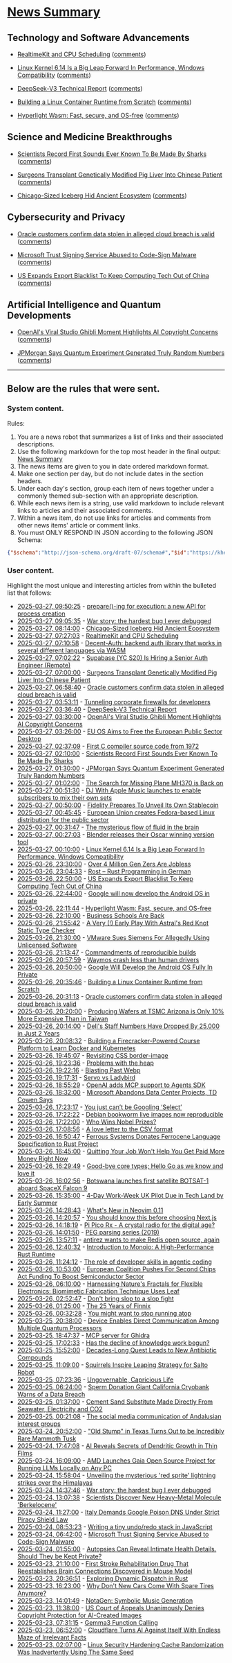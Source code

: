# [News Summary](https://kherrick.github.io/news-summary/)

## Technology and Software Advancements

* [RealtimeKit and CPU Scheduling](https://venam.net/blog/unix/2025/03/24/rtkit.html) ([comments](https://lobste.rs/s/l9ohid/realtimekit_cpu_scheduling))

* [Linux Kernel 6.14 Is a Big Leap Forward In Performance, Windows Compatibility](https://linux.slashdot.org/story/25/03/26/2110211/linux-kernel-614-is-a-big-leap-forward-in-performance-windows-compatibility?utm_source=rss1.0mainlinkanon&utm_medium=feed) ([comments](https://news.ycombinator.com/item?id=43486647))

* [DeepSeek-V3 Technical Report](https://arxiv.org/abs/2412.19437) ([comments](https://news.ycombinator.com/item?id=43490167))

* [Building a Linux Container Runtime from Scratch](https://edera.dev/stories/styrolite) ([comments](https://news.ycombinator.com/item?id=43486997))

* [Hyperlight Wasm: Fast, secure, and OS-free](https://opensource.microsoft.com/blog/2025/03/26/hyperlight-wasm-fast-secure-and-os-free/) ([comments](https://lobste.rs/s/9xkrhc/hyperlight_wasm_fast_secure_os_free))

## Science and Medicine Breakthroughs

* [Scientists Record First Sounds Ever Known To Be Made By Sharks](https://science.slashdot.org/story/25/03/26/2339257/scientists-record-first-sounds-ever-known-to-be-made-by-sharks?utm_source=rss1.0mainlinkanon&utm_medium=feed) ([comments](https://news.ycombinator.com/item?id=43485433))

* [Surgeons Transplant Genetically Modified Pig Liver Into Chinese Patient](https://science.slashdot.org/story/25/03/27/0030207/surgeons-transplant-genetically-modified-pig-liver-into-chinese-patient?utm_source=rss1.0mainlinkanon&utm_medium=feed) ([comments](https://news.ycombinator.com/item?id=43484765))

* [Chicago-Sized Iceberg Hid Ancient Ecosystem](https://soylentnews.org/article.pl?sid=25/03/26/0319206&from=rss) ([comments](https://soylentnews.org/article.pl?sid=25/03/26/0319206&from=rss))

## Cybersecurity and Privacy

* [Oracle customers confirm data stolen in alleged cloud breach is valid](https://www.bleepingcomputer.com/news/security/oracle-customers-confirm-data-stolen-in-alleged-cloud-breach-is-valid/) ([comments](https://lobste.rs/s/knhzsd/oracle_customers_confirm_data_stolen))

* [Microsoft Trust Signing Service Abused to Code-Sign Malware](https://soylentnews.org/article.pl?sid=25/03/23/1435254&from=rss) ([comments](https://soylentnews.org/article.pl?sid=25/03/23/1435254&from=rss))

* [US Expands Export Blacklist To Keep Computing Tech Out of China](https://hardware.slashdot.org/story/25/03/26/2053233/us-expands-export-blacklist-to-keep-computing-tech-out-of-china?utm_source=rss1.0mainlinkanon&utm_medium=feed) ([comments](https://news.slashdot.org/story/25/03/26/2053233/us-expands-export-blacklist-to-keep-computing-tech-out-of-china?utm_source=rss1.0mainlinkanon&utm_medium=feed))

## Artificial Intelligence and Quantum Developments

* [OpenAI's Viral Studio Ghibli Moment Highlights AI Copyright Concerns](https://slashdot.org/story/25/03/27/0023207/openais-viral-studio-ghibli-moment-highlights-ai-copyright-concerns?utm_source=rss1.0mainlinkanon&utm_medium=feed) ([comments](https://news.ycombinator.com/item?id=43490167))

* [JPMorgan Says Quantum Experiment Generated Truly Random Numbers](https://science.slashdot.org/story/25/03/26/2334255/jpmorgan-says-quantum-experiment-generated-truly-random-numbers?utm_source=rss1.0mainlinkanon&utm_medium=feed) ([comments](https://news.ycombinator.com/item?id=43489861))

---

## Below are the rules that were sent.

### System content.

Rules:

1. You are a news robot that summarizes a list of links and their associated descriptions.
2. Use the following markdown for the top most header in the final output: [News Summary](https://kherrick.github.io/news-summary/)
3. The news items are given to you in date ordered markdown format.
4. Make one section per day, but do not include dates in the section headers.
5. Under each day's section, group each item of news together under a commonly themed sub-section with an appropriate description.
6. While each news item is a string, use valid markdown to include relevant links to articles and their associated comments.
7. Within a news item, do not use links for articles and comments from other news items' article or comment links.
8. You must ONLY RESPOND IN JSON according to the following JSON Schema:

```json
{"$schema":"http://json-schema.org/draft-07/schema#","$id":"https://kherrick.github.io/news-summary/news-summary-schema.json","type":"object","properties":{"heading":{"type":"string"},"sections":{"type":"array","items":{"type":"object","properties":{"title":{"type":"string"},"newsItems":{"type":"array","items":{"type":"string"},"minItems":1}},"required":["title","newsItems"]},"minItems":1}},"required":["heading","sections"]}
```

### User content.

Highlight the most unique and interesting articles from within the bulleted list that follows:

* [2025-03-27, 09:50:25](https://lobste.rs/s/ye8vcd/prepare_ing_for_execution_new_api_for) - [prepare()-ing for execution: a new API for process creation](https://gist.github.com/clausecker/721cda7172b82c179032859f3216a8ee)
* [2025-03-27, 09:05:35](https://lobste.rs/s/pntonn/war_story_hardest_bug_i_ever_debugged) - [War story: the hardest bug I ever debugged](https://www.clientserver.dev/p/war-story-the-hardest-bug-i-ever)
* [2025-03-27, 08:14:00](https://soylentnews.org/article.pl?sid=25/03/26/0319206&from=rss) - [Chicago-Sized Iceberg Hid Ancient Ecosystem](https://soylentnews.org/article.pl?sid=25/03/26/0319206&from=rss)
* [2025-03-27, 07:27:03](https://lobste.rs/s/l9ohid/realtimekit_cpu_scheduling) - [RealtimeKit and CPU Scheduling](https://venam.net/blog/unix/2025/03/24/rtkit.html)
* [2025-03-27, 07:10:58](https://lobste.rs/s/wnkazo/decent_auth_backend_auth_library_works) - [Decent-Auth:  backend auth library that works in several different languages via WASM](https://github.com/lastlogin-net/decent-auth)
* [2025-03-27, 07:02:22](https://news.ycombinator.com/item?id=43491060) - [Supabase (YC S20) Is Hiring a Senior Auth Engineer (Remote)](https://jobs.ashbyhq.com/supabase/a2ede2c7-3792-4bfd-951d-686267b2b9a8)
* [2025-03-27, 07:00:00](https://science.slashdot.org/story/25/03/27/0030207/surgeons-transplant-genetically-modified-pig-liver-into-chinese-patient?utm_source=rss1.0mainlinkanon&utm_medium=feed) - [Surgeons Transplant Genetically Modified Pig Liver Into Chinese Patient](https://science.slashdot.org/story/25/03/27/0030207/surgeons-transplant-genetically-modified-pig-liver-into-chinese-patient?utm_source=rss1.0mainlinkanon&utm_medium=feed)
* [2025-03-27, 06:58:40](https://lobste.rs/s/knhzsd/oracle_customers_confirm_data_stolen) - [Oracle customers confirm data stolen in alleged cloud breach is valid](https://www.bleepingcomputer.com/news/security/oracle-customers-confirm-data-stolen-in-alleged-cloud-breach-is-valid/)
* [2025-03-27, 03:53:11](https://lobste.rs/s/knemhd/tunneling_corporate_firewalls_for) - [Tunneling corporate firewalls for developers](https://blog.frost.kiwi/tunneling-corporate-firewalls/)
* [2025-03-27, 03:36:40](https://news.ycombinator.com/item?id=43490167) - [DeepSeek-V3 Technical Report](https://arxiv.org/abs/2412.19437)
* [2025-03-27, 03:30:00](https://slashdot.org/story/25/03/27/0023207/openais-viral-studio-ghibli-moment-highlights-ai-copyright-concerns?utm_source=rss1.0mainlinkanon&utm_medium=feed) - [OpenAI's Viral Studio Ghibli Moment Highlights AI Copyright Concerns](https://slashdot.org/story/25/03/27/0023207/openais-viral-studio-ghibli-moment-highlights-ai-copyright-concerns?utm_source=rss1.0mainlinkanon&utm_medium=feed)
* [2025-03-27, 03:26:00](https://soylentnews.org/article.pl?sid=25/03/26/038215&from=rss) - [EU OS Aims to Free the European Public Sector Desktop](https://soylentnews.org/article.pl?sid=25/03/26/038215&from=rss)
* [2025-03-27, 02:37:09](https://news.ycombinator.com/item?id=43489861) - [First C compiler source code from 1972](https://github.com/mortdeus/legacy-cc/tree/master/last1120c)
* [2025-03-27, 02:10:00](https://science.slashdot.org/story/25/03/26/2339257/scientists-record-first-sounds-ever-known-to-be-made-by-sharks?utm_source=rss1.0mainlinkanon&utm_medium=feed) - [Scientists Record First Sounds Ever Known To Be Made By Sharks](https://science.slashdot.org/story/25/03/26/2339257/scientists-record-first-sounds-ever-known-to-be-made-by-sharks?utm_source=rss1.0mainlinkanon&utm_medium=feed)
* [2025-03-27, 01:30:00](https://science.slashdot.org/story/25/03/26/2334255/jpmorgan-says-quantum-experiment-generated-truly-random-numbers?utm_source=rss1.0mainlinkanon&utm_medium=feed) - [JPMorgan Says Quantum Experiment Generated Truly Random Numbers](https://science.slashdot.org/story/25/03/26/2334255/jpmorgan-says-quantum-experiment-generated-truly-random-numbers?utm_source=rss1.0mainlinkanon&utm_medium=feed)
* [2025-03-27, 01:02:00](https://soylentnews.org/article.pl?sid=25/03/26/033246&from=rss) - [The Search for Missing Plane MH370 is Back on](https://soylentnews.org/article.pl?sid=25/03/26/033246&from=rss)
* [2025-03-27, 00:51:30](https://news.ycombinator.com/item?id=43489271) - [DJ With Apple Music launches to enable subscribers to mix their own sets](https://www.musicweek.com/digital/read/dj-with-apple-music-launches-to-enable-subscribers-to-mix-their-own-sets/091655)
* [2025-03-27, 00:50:00](https://news.slashdot.org/story/25/03/26/2321223/fidelity-prepares-to-unveil-its-own-stablecoin?utm_source=rss1.0mainlinkanon&utm_medium=feed) - [Fidelity Prepares To Unveil Its Own Stablecoin](https://news.slashdot.org/story/25/03/26/2321223/fidelity-prepares-to-unveil-its-own-stablecoin?utm_source=rss1.0mainlinkanon&utm_medium=feed)
* [2025-03-27, 00:45:45](https://lobste.rs/s/rurjmx/european_union_creates_fedora_based) - [European Union creates Fedora-based Linux distribution for the public sector](https://www.linuxjournal.com/content/eu-os-bold-step-toward-digital-sovereignty-europe)
* [2025-03-27, 00:31:47](https://news.ycombinator.com/item?id=43489136) - [The mysterious flow of fluid in the brain](https://www.quantamagazine.org/the-mysterious-flow-of-fluid-in-the-brain-20250326/)
* [2025-03-27, 00:27:03](https://news.ycombinator.com/item?id=43489114) - [Blender releases their Oscar winning version tool](https://www.blender.org/download/releases/4-4/)
* [2025-03-27, 00:10:00](https://linux.slashdot.org/story/25/03/26/2110211/linux-kernel-614-is-a-big-leap-forward-in-performance-windows-compatibility?utm_source=rss1.0mainlinkanon&utm_medium=feed) - [Linux Kernel 6.14 Is a Big Leap Forward In Performance, Windows Compatibility](https://linux.slashdot.org/story/25/03/26/2110211/linux-kernel-614-is-a-big-leap-forward-in-performance-windows-compatibility?utm_source=rss1.0mainlinkanon&utm_medium=feed)
* [2025-03-26, 23:30:00](https://news.slashdot.org/story/25/03/26/211250/over-4-million-gen-zers-are-jobless?utm_source=rss1.0mainlinkanon&utm_medium=feed) - [Over 4 Million Gen Zers Are Jobless](https://news.slashdot.org/story/25/03/26/211250/over-4-million-gen-zers-are-jobless?utm_source=rss1.0mainlinkanon&utm_medium=feed)
* [2025-03-26, 23:04:33](https://news.ycombinator.com/item?id=43488490) - [Rost – Rust Programming in German](https://github.com/michidk/rost)
* [2025-03-26, 22:50:00](https://hardware.slashdot.org/story/25/03/26/2053233/us-expands-export-blacklist-to-keep-computing-tech-out-of-china?utm_source=rss1.0mainlinkanon&utm_medium=feed) - [US Expands Export Blacklist To Keep Computing Tech Out of China](https://hardware.slashdot.org/story/25/03/26/2053233/us-expands-export-blacklist-to-keep-computing-tech-out-of-china?utm_source=rss1.0mainlinkanon&utm_medium=feed)
* [2025-03-26, 22:44:00](https://lobste.rs/s/b2yv9c/google_will_now_develop_android_os) - [Google will now develop the Android OS in private](https://www.androidauthority.com/google-android-development-aosp-3538503/)
* [2025-03-26, 22:11:44](https://lobste.rs/s/9xkrhc/hyperlight_wasm_fast_secure_os_free) - [Hyperlight Wasm: Fast, secure, and OS-free](https://opensource.microsoft.com/blog/2025/03/26/hyperlight-wasm-fast-secure-and-os-free/)
* [2025-03-26, 22:10:00](https://news.slashdot.org/story/25/03/26/2035210/business-schools-are-back?utm_source=rss1.0mainlinkanon&utm_medium=feed) - [Business Schools Are Back](https://news.slashdot.org/story/25/03/26/2035210/business-schools-are-back?utm_source=rss1.0mainlinkanon&utm_medium=feed)
* [2025-03-26, 21:55:42](https://lobste.rs/s/avdvvx/very_early_play_with_astral_s_red_knot) - [A Very (!) Early Play With Astral's Red Knot Static Type Checker](https://jurasofish.github.io/a-very-early-play-with-astrals-red-knot-static-type-checker.html)
* [2025-03-26, 21:30:00](https://slashdot.org/story/25/03/26/2030219/vmware-sues-siemens-for-allegedly-using-unlicensed-software?utm_source=rss1.0mainlinkanon&utm_medium=feed) - [VMware Sues Siemens For Allegedly Using Unlicensed Software](https://slashdot.org/story/25/03/26/2030219/vmware-sues-siemens-for-allegedly-using-unlicensed-software?utm_source=rss1.0mainlinkanon&utm_medium=feed)
* [2025-03-26, 21:13:47](https://lobste.rs/s/hhi7vb/commandments_reproducible_builds) - [Commandments of reproducible builds](https://reproducible-builds.org/docs/commandments/)
* [2025-03-26, 20:57:59](https://news.ycombinator.com/item?id=43487231) - [Waymos crash less than human drivers](https://www.understandingai.org/p/human-drivers-keep-crashing-into)
* [2025-03-26, 20:50:00](https://news.slashdot.org/story/25/03/26/2017227/google-will-develop-the-android-os-fully-in-private?utm_source=rss1.0mainlinkanon&utm_medium=feed) - [Google Will Develop the Android OS Fully In Private](https://news.slashdot.org/story/25/03/26/2017227/google-will-develop-the-android-os-fully-in-private?utm_source=rss1.0mainlinkanon&utm_medium=feed)
* [2025-03-26, 20:35:46](https://news.ycombinator.com/item?id=43486997) - [Building a Linux Container Runtime from Scratch](https://edera.dev/stories/styrolite)
* [2025-03-26, 20:31:13](https://news.ycombinator.com/item?id=43486945) - [Oracle customers confirm data stolen in alleged cloud breach is valid](https://www.bleepingcomputer.com/news/security/oracle-customers-confirm-data-stolen-in-alleged-cloud-breach-is-valid/)
* [2025-03-26, 20:20:00](https://soylentnews.org/article.pl?sid=25/03/26/0237223&from=rss) - [Producing Wafers at TSMC Arizona is Only 10% More Expensive Than in Taiwan](https://soylentnews.org/article.pl?sid=25/03/26/0237223&from=rss)
* [2025-03-26, 20:14:00](https://slashdot.org/story/25/03/26/2014204/dells-staff-numbers-have-dropped-by-25000-in-just-2-years?utm_source=rss1.0mainlinkanon&utm_medium=feed) - [Dell's Staff Numbers Have Dropped By 25,000 in Just 2 Years](https://slashdot.org/story/25/03/26/2014204/dells-staff-numbers-have-dropped-by-25000-in-just-2-years?utm_source=rss1.0mainlinkanon&utm_medium=feed)
* [2025-03-26, 20:08:32](https://news.ycombinator.com/item?id=43486647) - [Building a Firecracker-Powered Course Platform to Learn Docker and Kubernetes](https://iximiuz.com/en/posts/iximiuz-labs-story/)
* [2025-03-26, 19:45:07](https://lobste.rs/s/dygvyk/revisiting_css_border_image) - [Revisiting CSS border-image](https://css-tricks.com/revisiting-css-border-image/)
* [2025-03-26, 19:23:36](https://news.ycombinator.com/item?id=43485980) - [Problems with the heap](https://rachelbythebay.com/w/2025/03/26/atop/)
* [2025-03-26, 19:22:16](https://lobste.rs/s/llixz2/blasting_past_webp) - [Blasting Past Webp](https://googleprojectzero.blogspot.com/2025/03/blasting-past-webp.html)
* [2025-03-26, 19:17:31](https://lobste.rs/s/mvlkdq/servo_vs_ladybird) - [Servo vs Ladybird](https://thelibre.news/servo-vs-ladybird/)
* [2025-03-26, 18:55:29](https://news.ycombinator.com/item?id=43485566) - [OpenAI adds MCP support to Agents SDK](https://openai.github.io/openai-agents-python/mcp/)
* [2025-03-26, 18:32:00](https://slashdot.org/story/25/03/26/1832216/microsoft-abandons-data-center-projects-td-cowen-says?utm_source=rss1.0mainlinkanon&utm_medium=feed) - [Microsoft Abandons Data Center Projects, TD Cowen Says](https://slashdot.org/story/25/03/26/1832216/microsoft-abandons-data-center-projects-td-cowen-says?utm_source=rss1.0mainlinkanon&utm_medium=feed)
* [2025-03-26, 17:23:17](https://lobste.rs/s/rckxbp/you_just_can_t_be_googling_select) - [You just can’t be Googling ‘Select’](https://sophiabits.com/blog/you-just-cant-be-googling-select)
* [2025-03-26, 17:22:22](https://news.ycombinator.com/item?id=43484520) - [Debian bookworm live images now reproducible](https://lwn.net/Articles/1015402/)
* [2025-03-26, 17:22:00](https://news.slashdot.org/story/25/03/26/172241/who-wins-nobel-prizes?utm_source=rss1.0mainlinkanon&utm_medium=feed) - [Who Wins Nobel Prizes?](https://news.slashdot.org/story/25/03/26/172241/who-wins-nobel-prizes?utm_source=rss1.0mainlinkanon&utm_medium=feed)
* [2025-03-26, 17:08:56](https://news.ycombinator.com/item?id=43484382) - [A love letter to the CSV format](https://github.com/medialab/xan/blob/master/docs/LOVE_LETTER.md)
* [2025-03-26, 16:50:47](https://lobste.rs/s/tzqlyn/ferrous_systems_donates_ferrocene) - [Ferrous Systems Donates Ferrocene Language Specification to Rust Project](https://rustfoundation.org/media/ferrous-systems-donates-ferrocene-language-specification-to-rust-project/)
* [2025-03-26, 16:45:00](https://slashdot.org/story/25/03/26/1641211/quitting-your-job-wont-help-you-get-paid-more-money-right-now?utm_source=rss1.0mainlinkanon&utm_medium=feed) - [Quitting Your Job Won't Help You Get Paid More Money Right Now](https://slashdot.org/story/25/03/26/1641211/quitting-your-job-wont-help-you-get-paid-more-money-right-now?utm_source=rss1.0mainlinkanon&utm_medium=feed)
* [2025-03-26, 16:29:49](https://lobste.rs/s/pyvuuk/good_bye_core_types_hello_go_as_we_know_love) - [Good-bye core types; Hello Go as we know and love it](https://go.dev/blog/coretypes)
* [2025-03-26, 16:02:56](https://news.ycombinator.com/item?id=43483660) - [Botswana launches first satellite BOTSAT-1 aboard SpaceX Falcon 9](https://spaceinafrica.com/2025/03/15/botswana-successfully-launches-first-satellite-botsat-1/)
* [2025-03-26, 15:35:00](https://soylentnews.org/article.pl?sid=25/03/26/0243240&from=rss) - [4-Day Work-Week UK Pilot Due in Tech Land by Early Summer](https://soylentnews.org/article.pl?sid=25/03/26/0243240&from=rss)
* [2025-03-26, 14:28:43](https://lobste.rs/s/riiqce/what_s_new_neovim_0_11) - [What's New in Neovim 0.11](https://gpanders.com/blog/whats-new-in-neovim-0-11/)
* [2025-03-26, 14:20:57](https://lobste.rs/s/xgci6l/you_should_know_this_before_choosing_next) - [You should know this before choosing Next.js](https://eduardoboucas.com/posts/2025-03-25-you-should-know-this-before-choosing-nextjs/)
* [2025-03-26, 14:18:19](https://lobste.rs/s/zekdwq/pi_pico_rx_crystal_radio_for_digital_age) - [Pi Pico Rx - A crystal radio for the digital age?](https://101-things.readthedocs.io/en/latest/radio_receiver.html)
* [2025-03-26, 14:01:50](https://lobste.rs/s/qmfk8h/peg_parsing_series_2019) - [PEG parsing series (2019)](https://medium.com/@gvanrossum_83706/peg-parsing-series-de5d41b2ed60)
* [2025-03-26, 13:57:11](https://lobste.rs/s/ntn1jv/antirez_wants_make_redis_open_source) - [antirez wants to make Redis open source, again](https://youtu.be/Q3PgpCzEnks)
* [2025-03-26, 12:40:32](https://lobste.rs/s/1huwaa/introduction_monoio_high_performance) - [Introduction to Monoio: A High-Performance Rust Runtime](https://chesedo.me/blog/monoio-introduction/)
* [2025-03-26, 11:24:12](https://news.ycombinator.com/item?id=43480964) - [The role of developer skills in agentic coding](https://martinfowler.com/articles/exploring-gen-ai.html#memo-13)
* [2025-03-26, 10:53:00](https://soylentnews.org/article.pl?sid=25/03/24/1817219&from=rss) - [European Coalition Pushes For Second Chips Act Funding To Boost Semiconductor Sector](https://soylentnews.org/article.pl?sid=25/03/24/1817219&from=rss)
* [2025-03-26, 06:10:00](https://soylentnews.org/article.pl?sid=25/03/24/1815205&from=rss) - [Harnessing Nature's Fractals for Flexible Electronics: Biomimetic Fabrication Technique Uses Leaf](https://soylentnews.org/article.pl?sid=25/03/24/1815205&from=rss)
* [2025-03-26, 02:52:47](https://lobste.rs/s/ec6ro8/don_t_bring_slop_slop_fight) - [Don't bring slop to a slop fight](https://sethmlarson.dev/dont-bring-slop-to-a-slop-fight)
* [2025-03-26, 01:25:00](https://soylentnews.org/article.pl?sid=25/03/24/1812238&from=rss) - [The 25 Years of Finnix](https://soylentnews.org/article.pl?sid=25/03/24/1812238&from=rss)
* [2025-03-26, 00:32:28](https://lobste.rs/s/jaxxly/you_might_want_stop_running_atop) - [You might want to stop running atop](https://rachelbythebay.com/w/2025/03/25/atop/)
* [2025-03-25, 20:38:00](https://soylentnews.org/article.pl?sid=25/03/24/154217&from=rss) - [Device Enables Direct Communication Among Multiple Quantum Processors](https://soylentnews.org/article.pl?sid=25/03/24/154217&from=rss)
* [2025-03-25, 18:47:37](https://news.ycombinator.com/item?id=43474490) - [MCP server for Ghidra](https://github.com/LaurieWired/GhidraMCP)
* [2025-03-25, 17:02:33](https://news.ycombinator.com/item?id=43473495) - [Has the decline of knowledge work begun?](https://www.nytimes.com/2025/03/25/business/economy/white-collar-layoffs.html)
* [2025-03-25, 15:52:00](https://soylentnews.org/article.pl?sid=25/03/24/1454238&from=rss) - [Decades-Long Quest Leads to New Antibiotic Compounds](https://soylentnews.org/article.pl?sid=25/03/24/1454238&from=rss)
* [2025-03-25, 11:09:00](https://soylentnews.org/article.pl?sid=25/03/24/0347235&from=rss) - [Squirrels Inspire Leaping Strategy for Salto Robot](https://soylentnews.org/article.pl?sid=25/03/24/0347235&from=rss)
* [2025-03-25, 07:23:36](https://news.ycombinator.com/item?id=43468765) - [Ungovernable, Capricious Life](https://www.nybooks.com/articles/2025/04/10/ungovernable-capricious-life-shattered-hanif-kureishi/)
* [2025-03-25, 06:24:00](https://soylentnews.org/article.pl?sid=25/03/24/0335233&from=rss) - [Sperm Donation Giant California Cryobank Warns of a Data Breach](https://soylentnews.org/article.pl?sid=25/03/24/0335233&from=rss)
* [2025-03-25, 01:37:00](https://soylentnews.org/article.pl?sid=25/03/23/1454225&from=rss) - [Cement Sand Substitute Made Directly From Seawater, Electricity and CO2](https://soylentnews.org/article.pl?sid=25/03/23/1454225&from=rss)
* [2025-03-25, 00:21:08](https://news.ycombinator.com/item?id=43466850) - [The social media communication of Andalusian interest groups](https://www.frontiersin.org/journals/political-science/articles/10.3389/fpos.2025.1534093/full)
* [2025-03-24, 20:52:00](https://soylentnews.org/article.pl?sid=25/03/23/1444231&from=rss) - [\"Old Stump\" in Texas Turns Out to be Incredibly Rare Mammoth Tusk](https://soylentnews.org/article.pl?sid=25/03/23/1444231&from=rss)
* [2025-03-24, 17:47:08](https://news.ycombinator.com/item?id=43463579) - [AI Reveals Secrets of Dendritic Growth in Thin Films](https://www.tus.ac.jp/en/mediarelations/archive/20250320_5263.html)
* [2025-03-24, 16:09:00](https://soylentnews.org/article.pl?sid=25/03/23/1439235&from=rss) - [AMD Launches Gaia Open Source Project for Running LLMs Locally on Any PC](https://soylentnews.org/article.pl?sid=25/03/23/1439235&from=rss)
* [2025-03-24, 15:58:04](https://news.ycombinator.com/item?id=43462510) - [Unveiling the mysterious 'red sprite' lightning strikes over the Himalayas](https://phys.org/news/2025-03-unveiling-mysterious-red-sprite-lightning.html)
* [2025-03-24, 14:37:46](https://news.ycombinator.com/item?id=43461618) - [War story: the hardest bug I ever debugged](https://www.clientserver.dev/p/war-story-the-hardest-bug-i-ever)
* [2025-03-24, 13:07:38](https://news.ycombinator.com/item?id=43460636) - [Scientists Discover New Heavy-Metal Molecule 'Berkelocene'](https://newscenter.lbl.gov/2025/03/11/scientists-discover-new-heavy-metal-molecule-berkelocene/)
* [2025-03-24, 11:27:00](https://soylentnews.org/article.pl?sid=25/03/23/1437244&from=rss) - [Italy Demands Google Poison DNS Under Strict Piracy Shield Law](https://soylentnews.org/article.pl?sid=25/03/23/1437244&from=rss)
* [2025-03-24, 08:53:23](https://news.ycombinator.com/item?id=43458738) - [Writing a tiny undo/redo stack in JavaScript](https://blog.julik.nl/2025/03/a-tiny-undo-stack)
* [2025-03-24, 06:42:00](https://soylentnews.org/article.pl?sid=25/03/23/1435254&from=rss) - [Microsoft Trust Signing Service Abused to Code-Sign Malware](https://soylentnews.org/article.pl?sid=25/03/23/1435254&from=rss)
* [2025-03-24, 01:55:00](https://soylentnews.org/article.pl?sid=25/03/23/1422252&from=rss) - [Autopsies Can Reveal Intimate Health Details. Should They be Kept Private?](https://soylentnews.org/article.pl?sid=25/03/23/1422252&from=rss)
* [2025-03-23, 21:10:00](https://soylentnews.org/article.pl?sid=25/03/22/1921254&from=rss) - [First Stroke Rehabilitation Drug That Reestablishes Brain Connections Discovered in Mouse Model](https://soylentnews.org/article.pl?sid=25/03/22/1921254&from=rss)
* [2025-03-23, 20:36:51](https://news.ycombinator.com/item?id=43455698) - [Exploring Dynamic Dispatch in Rust](https://alschwalm.com/blog/static/2017/03/07/exploring-dynamic-dispatch-in-rust/)
* [2025-03-23, 16:23:00](https://soylentnews.org/article.pl?sid=25/03/22/1919201&from=rss) - [Why Don't New Cars Come With Spare Tires Anymore?](https://soylentnews.org/article.pl?sid=25/03/22/1919201&from=rss)
* [2025-03-23, 14:01:49](https://news.ycombinator.com/item?id=43452990) - [NotaGen: Symbolic Music Generation](https://electricalexis.github.io/notagen-demo/)
* [2025-03-23, 11:38:00](https://soylentnews.org/article.pl?sid=25/03/22/1912255&from=rss) - [US Court of Appeals Unanimously Denies Copyright Protection for AI-Created Images](https://soylentnews.org/article.pl?sid=25/03/22/1912255&from=rss)
* [2025-03-23, 07:31:15](https://news.ycombinator.com/item?id=43451406) - [Gemma3 Function Calling](https://ai.google.dev/gemma/docs/capabilities/function-calling)
* [2025-03-23, 06:52:00](https://soylentnews.org/article.pl?sid=25/03/22/199248&from=rss) - [Cloudflare Turns AI Against Itself With Endless Maze of Irrelevant Facts](https://soylentnews.org/article.pl?sid=25/03/22/199248&from=rss)
* [2025-03-23, 02:07:00](https://soylentnews.org/article.pl?sid=25/03/22/198241&from=rss) - [Linux Security Hardening Cache Randomization Was Inadvertently Using The Same Seed](https://soylentnews.org/article.pl?sid=25/03/22/198241&from=rss)
